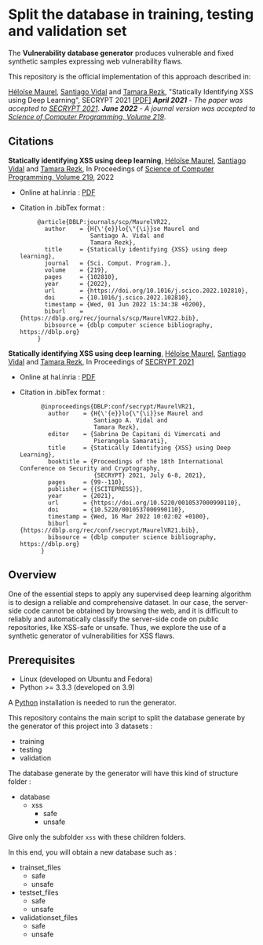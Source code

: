 
# Split the database in training, testing and validation set

The **Vulnerability database generator** produces vulnerable and fixed synthetic samples expressing web vulnerability flaws.

This repository is the official implementation of this approach described in:

[Héloïse Maurel](https://dblp.uni-trier.de/search?q=heloise+maurel), [Santiago Vidal](https://sites.google.com/site/santiagoavidal/) and [Tamara Rezk](https://www-sop.inria.fr/everest/Tamara.Rezk/),
"Statically Identifying XSS using Deep Learning", SECRYPT 2021 [[PDF]](https://hal.inria.fr/hal-03684437)
_**April 2021** - The paper was accepted to [SECRYPT 2021](http://www.secrypt.org/?y=2021)_.
_**June 2022** - A journal version was accepted to [Science of Computer Programming, Volume 219](https://www.sciencedirect.com/science/article/abs/pii/S0167642322000430)_.

## Citations

**Statically identifying XSS using deep learning**, [Héloïse Maurel](https://gitlab.inria.fr/deep-learning-applied-on-web-and-iot-security/), [Santiago Vidal](https://sites.google.com/site/santiagoavidal/) and [Tamara Rezk](https://www-sop.inria.fr/everest/Tamara.Rezk/), In Proceedings of [Science of Computer Programming, Volume 219](https://www.sciencedirect.com/science/article/abs/pii/S0167642322000430), 2022
- Online at hal.inria : [PDF](https://hal.inria.fr/hal-03684437)
- Citation in .bibTex format :

		   @article{DBLP:journals/scp/MaurelVR22,
		     author    = {H{\'{e}}lo{\"{\i}}se Maurel and
		                  Santiago A. Vidal and
		                  Tamara Rezk},
		     title     = {Statically identifying {XSS} using deep learning},
		     journal   = {Sci. Comput. Program.},
		     volume    = {219},
		     pages     = {102810},
		     year      = {2022},
		     url       = {https://doi.org/10.1016/j.scico.2022.102810},
		     doi       = {10.1016/j.scico.2022.102810},
		     timestamp = {Wed, 01 Jun 2022 15:34:38 +0200},
		     biburl    = {https://dblp.org/rec/journals/scp/MaurelVR22.bib},
		     bibsource = {dblp computer science bibliography, https://dblp.org}
		   }

**Statically identifying XSS using deep learning**, [Héloïse Maurel](https://gitlab.inria.fr/deep-learning-applied-on-web-and-iot-security/), [Santiago Vidal](https://sites.google.com/site/santiagoavidal/) and [Tamara Rezk](https://www-sop.inria.fr/everest/Tamara.Rezk/), In Proceedings of [SECRYPT 2021](https://secrypt.scitevents.org/Home.aspx?y=2021)

- Online at hal.inria : [PDF](https://hal.inria.fr/hal-03273564)
- Citation in .bibTex format :

            @inproceedings{DBLP:conf/secrypt/MaurelVR21,
			  author    = {H{\'{e}}lo{\"{\i}}se Maurel and
			               Santiago A. Vidal and
			               Tamara Rezk},
			  editor    = {Sabrina De Capitani di Vimercati and
			               Pierangela Samarati},
			  title     = {Statically Identifying {XSS} using Deep Learning},
			  booktitle = {Proceedings of the 18th International Conference on Security and Cryptography,
			               {SECRYPT} 2021, July 6-8, 2021},
			  pages     = {99--110},
			  publisher = {{SCITEPRESS}},
			  year      = {2021},
			  url       = {https://doi.org/10.5220/0010537000990110},
			  doi       = {10.5220/0010537000990110},
			  timestamp = {Wed, 16 Mar 2022 10:02:02 +0100},
			  biburl    = {https://dblp.org/rec/conf/secrypt/MaurelVR21.bib},
			  bibsource = {dblp computer science bibliography, https://dblp.org}
			}




## Overview
One of the essential steps to apply any supervised deep learning algorithm is to design a reliable and comprehensive dataset. 
In our case, the server-side code cannot be obtained by browsing the web, and it is difficult to reliably and automatically classify the server-side code on public repositories, like XSS-safe or unsafe. Thus, we explore the use of a synthetic
generator of vulnerabilities for XSS flaws.

## Prerequisites

* Linux (developed on Ubuntu and Fedora)
* Python >= 3.3.3 (developed on 3.9)

A [Python](https://www.python.org/downloads/) installation is needed to run the generator.

This repository contains the main script to split the database generate by the generator of this project into 3 datasets :
- training
- testing
- validation

The database generate by the generator will have this kind of structure folder :
- database
    - xss
        - safe
        - unsafe

Give only the subfolder `xss` with these children folders.

In this end, you will obtain a new database such as :
- trainset_files
    - safe
    - unsafe
- testset_files
    - safe
    - unsafe
- validationset_files
    - safe
    - unsafe

